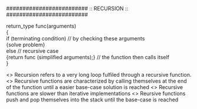 ######################### :: RECURSION :: #########################


return_type func(arguments)  
{  
  if (terminating condition)                  // by checking these arguments  
    {solve problem}  
  else                                        // recursive case  
      {return func (simplified arguments);}   // the function then calls itself  
}  

<> Recursion refers to  a very long loop fulfiled through a recursive function.
<> Recursive functions are characterized by calling themselves at the end of the function until a easier base-case solution is reached
<> Recursive functions are slower than iterative implementations
<> Reursive functions push and pop themselves into the stack until the base-case is reached

